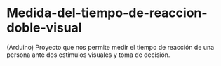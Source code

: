 # Medida-del-tiempo-de-reaccion-doble-visual
(Arduino) Proyecto que nos permite medir el tiempo de reacción de una persona ante dos estímulos visuales y toma de decisión.
